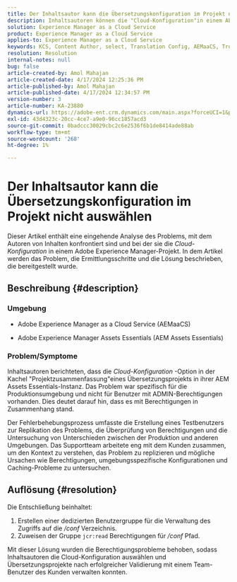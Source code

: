 ```yaml
---
title: Der Inhaltsautor kann die Übersetzungskonfiguration im Projekt nicht auswählen
description: Inhaltsautoren können die "Cloud-Konfiguration"in einem AEM nicht auswählen, was dazu führt, dass Übersetzungskonfigurationen nicht effektiv verwaltet werden können.
solution: Experience Manager as a Cloud Service
product: Experience Manager as a Cloud Service
applies-to: Experience Manager as a Cloud Service
keywords: KCS, Content Author, select, Translation Config, AEMaaCS, Troubleshooting, AEM Assets Essentials, Adobe Experience Manager as a Cloud Service, project
resolution: Resolution
internal-notes: null
bug: false
article-created-by: Amol Mahajan
article-created-date: 4/17/2024 12:25:36 PM
article-published-by: Amol Mahajan
article-published-date: 4/17/2024 12:34:57 PM
version-number: 3
article-number: KA-23880
dynamics-url: https://adobe-ent.crm.dynamics.com/main.aspx?forceUCI=1&pagetype=entityrecord&etn=knowledgearticle&id=d1c98996-b5fc-ee11-a1ff-6045bd006c82
exl-id: 43d4323c-20cc-4ce7-a9e0-96cc1857acd3
source-git-commit: 0badccc30029cbc2c6e2536f6b1de8414ade88ab
workflow-type: tm+mt
source-wordcount: '268'
ht-degree: 1%

---
```


# Der Inhaltsautor kann die Übersetzungskonfiguration im Projekt nicht auswählen


Dieser Artikel enthält eine eingehende Analyse des Problems, mit dem Autoren von Inhalten konfrontiert sind und bei der sie die *Cloud-Konfiguration* in einem Adobe Experience Manager-Projekt. In dem Artikel werden das Problem, die Ermittlungsschritte und die Lösung beschrieben, die bereitgestellt wurde.

## Beschreibung {#description}


### Umgebung

- Adobe Experience Manager as a Cloud Service (AEMaaCS)


- Adobe Experience Manager Assets Essentials (AEM Assets Essentials)




### <b>Problem/Symptome</b>

Inhaltsautoren berichteten, dass die *Cloud-Konfiguration* -Option in der Kachel &quot;Projektzusammenfassung&quot;eines Übersetzungsprojekts in ihrer AEM Assets Essentials-Instanz. Das Problem war spezifisch für die Produktionsumgebung und nicht für Benutzer mit ADMIN-Berechtigungen vorhanden. Dies deutet darauf hin, dass es mit Berechtigungen in Zusammenhang stand.

Der Fehlerbehebungsprozess umfasste die Erstellung eines Testbenutzers zur Replikation des Problems, die Überprüfung von Berechtigungen und die Untersuchung von Unterschieden zwischen der Produktion und anderen Umgebungen. Das Supportteam arbeitete eng mit dem Kunden zusammen, um den Kontext zu verstehen, das Problem zu replizieren und mögliche Ursachen wie Berechtigungen, umgebungsspezifische Konfigurationen und Caching-Probleme zu untersuchen.


## Auflösung {#resolution}


Die Entschließung beinhaltet:

1. Erstellen einer dedizierten Benutzergruppe für die Verwaltung des Zugriffs auf die */conf* Verzeichnis.
2. Zuweisen der Gruppe `jcr:read` Berechtigungen für */conf* Pfad.


Mit dieser Lösung wurden die Berechtigungsprobleme behoben, sodass Inhaltsautoren die Cloud-Konfiguration auswählen und Übersetzungsprojekte nach erfolgreicher Validierung mit einem Team-Benutzer des Kunden verwalten konnten.
